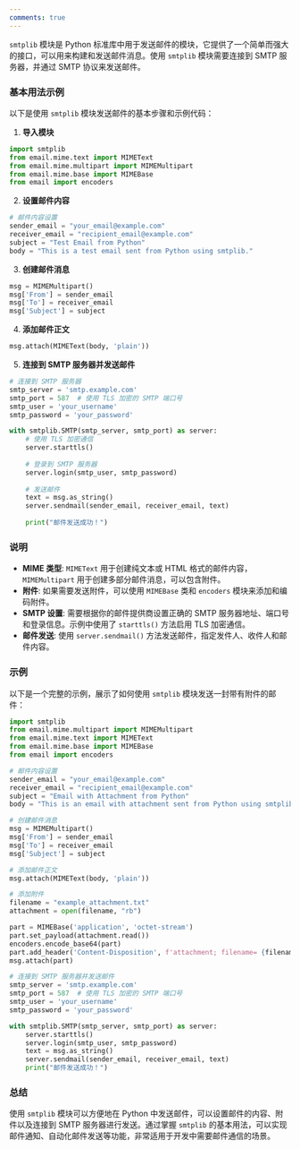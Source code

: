 ```yaml
---
comments: true
---
```


`smtplib` 模块是 Python 标准库中用于发送邮件的模块，它提供了一个简单而强大的接口，可以用来构建和发送邮件消息。使用 `smtplib` 模块需要连接到 SMTP 服务器，并通过 SMTP 协议来发送邮件。

### 基本用法示例

以下是使用 `smtplib` 模块发送邮件的基本步骤和示例代码：

1. **导入模块**

```python
import smtplib
from email.mime.text import MIMEText
from email.mime.multipart import MIMEMultipart
from email.mime.base import MIMEBase
from email import encoders
```

2. **设置邮件内容**

```python
# 邮件内容设置
sender_email = "your_email@example.com"
receiver_email = "recipient_email@example.com"
subject = "Test Email from Python"
body = "This is a test email sent from Python using smtplib."
```

3. **创建邮件消息**

```python
msg = MIMEMultipart()
msg['From'] = sender_email
msg['To'] = receiver_email
msg['Subject'] = subject
```

4. **添加邮件正文**

```python
msg.attach(MIMEText(body, 'plain'))
```

5. **连接到 SMTP 服务器并发送邮件**

```python
# 连接到 SMTP 服务器
smtp_server = 'smtp.example.com'
smtp_port = 587  # 使用 TLS 加密的 SMTP 端口号
smtp_user = 'your_username'
smtp_password = 'your_password'

with smtplib.SMTP(smtp_server, smtp_port) as server:
    # 使用 TLS 加密通信
    server.starttls()
    
    # 登录到 SMTP 服务器
    server.login(smtp_user, smtp_password)
    
    # 发送邮件
    text = msg.as_string()
    server.sendmail(sender_email, receiver_email, text)
    
    print("邮件发送成功！")
```

### 说明

- **MIME 类型**: `MIMEText` 用于创建纯文本或 HTML 格式的邮件内容，`MIMEMultipart` 用于创建多部分邮件消息，可以包含附件。
- **附件**: 如果需要发送附件，可以使用 `MIMEBase` 类和 `encoders` 模块来添加和编码附件。
- **SMTP 设置**: 需要根据你的邮件提供商设置正确的 SMTP 服务器地址、端口号和登录信息。示例中使用了 `starttls()` 方法启用 TLS 加密通信。
- **邮件发送**: 使用 `server.sendmail()` 方法发送邮件，指定发件人、收件人和邮件内容。

### 示例

以下是一个完整的示例，展示了如何使用 `smtplib` 模块发送一封带有附件的邮件：

```python
import smtplib
from email.mime.multipart import MIMEMultipart
from email.mime.text import MIMEText
from email.mime.base import MIMEBase
from email import encoders

# 邮件内容设置
sender_email = "your_email@example.com"
receiver_email = "recipient_email@example.com"
subject = "Email with Attachment from Python"
body = "This is an email with attachment sent from Python using smtplib."

# 创建邮件消息
msg = MIMEMultipart()
msg['From'] = sender_email
msg['To'] = receiver_email
msg['Subject'] = subject

# 添加邮件正文
msg.attach(MIMEText(body, 'plain'))

# 添加附件
filename = "example_attachment.txt"
attachment = open(filename, "rb")

part = MIMEBase('application', 'octet-stream')
part.set_payload(attachment.read())
encoders.encode_base64(part)
part.add_header('Content-Disposition', f'attachment; filename= {filename}')
msg.attach(part)

# 连接到 SMTP 服务器并发送邮件
smtp_server = 'smtp.example.com'
smtp_port = 587  # 使用 TLS 加密的 SMTP 端口号
smtp_user = 'your_username'
smtp_password = 'your_password'

with smtplib.SMTP(smtp_server, smtp_port) as server:
    server.starttls()
    server.login(smtp_user, smtp_password)
    text = msg.as_string()
    server.sendmail(sender_email, receiver_email, text)
    print("邮件发送成功！")
```

### 总结

使用 `smtplib` 模块可以方便地在 Python 中发送邮件，可以设置邮件的内容、附件以及连接到 SMTP 服务器进行发送。通过掌握 `smtplib` 的基本用法，可以实现邮件通知、自动化邮件发送等功能，非常适用于开发中需要邮件通信的场景。